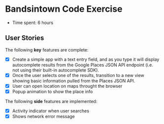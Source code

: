 # Bandsintown Code Exercise

- Time spent: 6 hours

## User Stories

The following **key** features are complete:

- [X] Create a simple app with a text entry field, and as you type it will display autocomplete results from the Google Places JSON API endpoint (i.e. not using their built-in autocomplete SDK).
- [X] Once the user selects one of the results, transition to a new view showing basic information pulled from the Places JSON API.
- [X] User can open location on maps throught the browser
- [X] Popup animation to show the place info

The following **side** features are implemented:
- [X] Activity indicator when user searches
- [X] Shows network error message